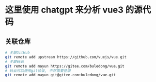 ﻿# 这里使用 chatgpt 来分析 vue3 的源代码

## 关联仓库

```bash
# 关联GitHub
git remote add upstream https://github.com/vuejs/vue.git
# 关联码云
git remote add mayun https://gitee.com/buledong/vue.git
# 码云可以使用git协议, 不然需要登录
git remote add mayun git@gitee.com:buledong/vue.git
```

